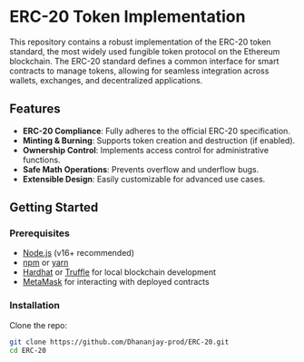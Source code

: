# ERC-20 Token Implementation

This repository contains a robust implementation of the ERC-20 token standard, the most widely used fungible token protocol on the Ethereum blockchain. The ERC-20 standard defines a common interface for smart contracts to manage tokens, allowing for seamless integration across wallets, exchanges, and decentralized applications.

## Features

- **ERC-20 Compliance**: Fully adheres to the official ERC-20 specification.
- **Minting & Burning**: Supports token creation and destruction (if enabled).
- **Ownership Control**: Implements access control for administrative functions.
- **Safe Math Operations**: Prevents overflow and underflow bugs.
- **Extensible Design**: Easily customizable for advanced use cases.

## Getting Started

### Prerequisites

- [Node.js](https://nodejs.org/) (v16+ recommended)
- [npm](https://www.npmjs.com/) or [yarn](https://yarnpkg.com/)
- [Hardhat](https://hardhat.org/) or [Truffle](https://www.trufflesuite.com/) for local blockchain development
- [MetaMask](https://metamask.io/) for interacting with deployed contracts

### Installation

Clone the repo:

```bash
git clone https://github.com/Dhananjay-prod/ERC-20.git
cd ERC-20
